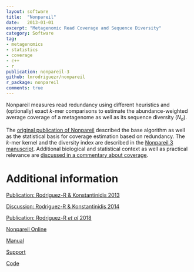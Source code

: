 ```yaml
---
layout: software
title:  "Nonpareil"
date:   2013-01-01
excerpt: "Metagenomic Read Coverage and Sequence Diversity"
category: Software
tag:
- metagenomics
- statistics
- coverage
- c++
- r
publication: nonpareil-3
github: lmrodriguezr/nonpareil
r_package: nonpareil
comments: true
---
```


Nonpareil measures read redundancy using different heuristics and (optionally)
exact *k*-mer comparisons to estimate the abundance-weighted average coverage
of a metagenome as well as its sequence diversity (*N<sub>d</sub>*).

The [original publication of Nonpareil](/publication/nonpareil-coverage)
described the base algorithm as well as the statistical basis for coverage
estimation based on redundancy. The *k*-mer kernel and the diversity index are
described in the [Nonpareil 3 manuscript](/publication/nonpareil-3). Additional
biological and statistical context as well as practical relevance are
[discussed in a commentary about coverage](/publication/coverage-matters).

# Additional information

<i class='far fa-fw fa-file-alt'></i>
[Publication: Rodriguez-R & Konstantinidis 2013](/publication/nonpareil-coverage)
<br/>

<i class='far fa-fw fa-file-alt'></i>
[Discussion: Rodriguez-R & Konstantinidis 2014](/publication/coverage-matters)
<br/>

<i class='far fa-fw fa-file-alt'></i>
[Publication: Rodriguez-R *et al* 2018](/publication/nonpareil-3)
<br/>

<i class='fas fa-fw fa-globe-americas'></i>
[Nonpareil Online](http://enve-omics.ce.gatech.edu/nonpareil/submit)
<br/>

<i class='fas fa-fw fa-book'></i>
[Manual](https://nonpareil.readthedocs.io/en/latest/index.html)
<br/>

<i class='fas fa-fw fa-envelope'></i>
[Support](http://enve-omics.ce.gatech.edu/help)
<br/>

<i class='fas fa-fw fa-code'></i>
[Code](https://github.com/lmrodriguezr/nonpareil)
